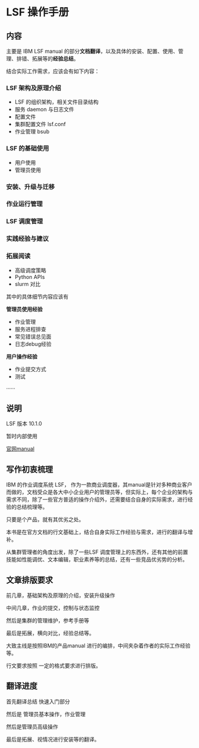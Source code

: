 # LSF 操作手册

## 内容

主要是 IBM LSF manual 的部分**文档翻译**，以及具体的安装、配置、使用、管理、排错、拓展等的**经验总结**。

结合实际工作需求，应该会有如下内容：

### **LSF 架构及原理介绍**

- LSF 的组织架构，相关文件目录结构
- 服务 daemon 与日志文件
- 配置文件
- 集群配置文件 lsf.conf
- 作业管理 bsub

### LSF 的基础使用

- 用户使用
- 管理员使用

### 安装、升级与迁移

### 作业运行管理

### LSF 调度管理

### 实践经验与建议

### 拓展阅读

- 高级调度策略
- Python APIs
- slurm 对比



其中的具体细节内容应该有

**管理员使用经验**

- 作业管理
- 服务进程排查
- 常见错误总见面
- 日志debug经验

**用户操作经验**

- 作业提交方式
- 测试

······



## 说明

LSF 版本 10.1.0

暂时内部使用

[官网manual](https://www.ibm.com/support/knowledgecenter/SSWRJV_10.1.0/lsf_welcome/lsf_welcome.html) 



## 写作初衷梳理

IBM 的作业调度系统 LSF， 作为一款商业调度器，其manual是针对多种商业客户而做的，文档受众是各大中小企业用户的管理员等，但实际上，每个企业的架构与需求不同，除了一些官方普适的操作介绍外，还需要结合自身的实际需求，进行经验的总结梳理等。

只要是个产品，就有其优劣之处。

本书是在官方文档的行文基础上，结合自身实际工作经验与需求，进行的翻译与增补。

从集群管理者的角度出发，除了一些LSF 调度管理上的东西外，还有其他的前置技能如性能调优、文本编辑，职业素养等的总结，还有一些竞品优劣势的分析。





## 文章排版要求

前几章，基础架构及原理的介绍，安装升级操作

中间几章，作业的提交，控制与状态监控

然后是集群的管理维护，参考手册等

最后是拓展，横向对比，经验总结等。



大致主线是按照IBM的产品manual 进行的编排，中间夹杂着作者的实际工作经验等。



行文要求按照 一定的格式要求进行排版。



## 翻译进度

首先翻译总结 快速入门部分

然后是 管理员基本操作，作业管理

然后是管理员高级操作

最后是拓展、视情况进行安装等的翻译。

